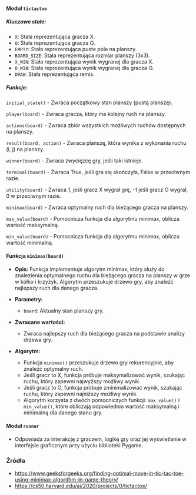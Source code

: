#### Moduł `tictactoe`

##### Kluczowe stałe:
- `X`: Stała reprezentująca gracza X.
- `O`: Stała reprezentująca gracza O.
- `EMPTY`: Stała reprezentująca puste pole na planszy.
- `BOARD_SIZE`: Stała reprezentująca rozmiar planszy (3x3).
- `X_WIN`: Stała reprezentująca wynik wygranej dla gracza X.
- `O_WIN`: Stała reprezentująca wynik wygranej dla gracza O.
- `DRAW`: Stała reprezentująca remis.

##### Funkcje:

`initial_state()`
    - Zwraca początkowy stan planszy (pustą planszę).

`player(board)`
    - Zwraca gracza, który ma kolejny ruch na planszy.

`actions(board)`
    - Zwraca zbiór wszystkich możliwych ruchów dostępnych na planszy.

`result(board, action)`
    - Zwraca planszę, która wynika z wykonania ruchu (i, j) na planszy.

`winner(board)`
    - Zwraca zwycięzcę gry, jeśli taki istnieje.

`terminal(board)`
    - Zwraca True, jeśli gra się skończyła, False w przeciwnym razie.

`utility(board)`
    - Zwraca 1, jeśli gracz X wygrał grę, -1 jeśli gracz O wygrał, 0 w przeciwnym razie.

`minimax(board)`
    - Zwraca optymalny ruch dla bieżącego gracza na planszy.

`max_value(board)`
    - Pomocnicza funkcja dla algorytmu minimax, oblicza wartość maksymalną.

`min_value(board)`
    - Pomocnicza funkcja dla algorytmu minimax, oblicza wartość minimalną.

#### Funkcja `minimax(board)`

- **Opis:** Funkcja implementuje algorytm minimax, który służy do znalezienia optymalnego ruchu dla bieżącego gracza na planszy w grze w kółko i krzyżyk. Algorytm przeszukuje drzewo gry, aby znaleźć najlepszy ruch dla danego gracza.

- **Parametry:**
  - `board`: Aktualny stan planszy gry.

- **Zwracane wartości:**
  - Zwraca najlepszy ruch dla bieżącego gracza na podstawie analizy drzewa gry.

- **Algorytm:**
  - Funkcja `minimax()` przeszukuje drzewo gry rekurencyjnie, aby znaleźć optymalny ruch.
  - Jeśli gracz to X, funkcja próbuje maksymalizować wynik, szukając ruchu, który zapewni najwyższy możliwy wynik.
  - Jeśli gracz to O, funkcja próbuje zminimalizować wynik, szukając ruchu, który zapewni najniższy możliwy wynik.
  - Algorytm korzysta z dwóch pomocniczych funkcji: `max_value()` i `min_value()`, które obliczają odpowiednio wartość maksymalną i minimalną dla danego stanu gry.

#### Moduł `runner`

- Odpowiada za interakcję z graczem, logikę gry oraz jej wyświetlanie w interfejsie graficznym przy użyciu biblioteki Pygame.

### Źródła
- https://www.geeksforgeeks.org/finding-optimal-move-in-tic-tac-toe-using-minimax-algorithm-in-game-theory/
- https://cs50.harvard.edu/ai/2020/projects/0/tictactoe/
